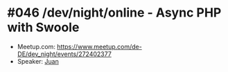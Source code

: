 # #046 /dev/night/online - Async PHP with Swoole

* Meetup.com: https://www.meetup.com/de-DE/dev_night/events/272402377
* Speaker: [Juan](https://github.com/juan-morales)
